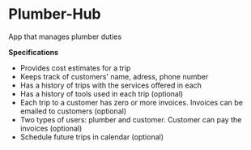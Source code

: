 # Plumber-Hub
App that manages plumber duties

**Specifications**
- Provides cost estimates for a trip
- Keeps track of customers' name, adress, phone number
- Has a history of trips with the services offered in each
- Has a history of tools used in each trip (optional)
- Each trip to a customer has zero or more invoices. Invoices can be emailed to customers (optional)
- Two types of users: plumber and customer. Customer can pay the invoices (optional)
- Schedule future trips in calendar (optional)
